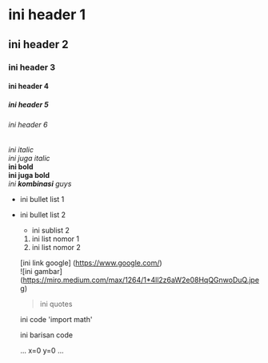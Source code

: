 # ini header 1
## ini header 2
### ini header 3
#### ini header 4
##### ini header 5
###### ini header 6

*ini italic*  
_ini juga italic_  
**ini bold**  
__ini juga bold__  
_ini **kombinasi** guys_

* ini bullet list 1  
* ini bullet list 2  
  * ini sublist 2
  
  1. ini list nomor 1
  2. ini list nomor 2
  
  [ini link google] (https://www.google.com/)  
  ![ini gambar] (https://miro.medium.com/max/1264/1*4ll2z6aW2e08HqQGnwoDuQ.jpeg)  
  
  > ini quotes
  
  ini code 'import math'
  
  ini barisan code
  
  ...
  x=0
  y=0
  ...
